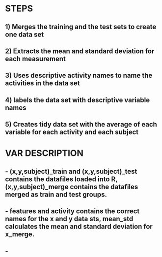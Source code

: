 
# STEPS

## 1) Merges the training and the test sets to create one data set

## 2) Extracts the mean and standard deviation for each measurement

## 3) Uses descriptive activity names to name the activities in the data set

## 4) labels the data set with descriptive variable names

## 5) Creates tidy data set with the average of each variable for each activity and each subject

# VAR DESCRIPTION

## - (x,y,subject)_train and (x,y,subject)_test contains the datafiles loaded into R, (x,y,subject)_merge contains the datafiles merged as train and test groups.

## - features and activity contains the correct names for the x and y data sts, mean_std calculates the mean and standard deviation for x_merge.

## -






